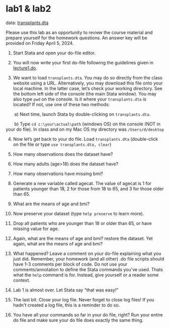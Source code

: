 ﻿# lab1 & lab2 

data: [transplants.dta](https://jhustata.github.io/basic/_downloads/34a8255f06036b44354b3c36c5583d7e/transplants.dta)


Please use this lab as an opportunity to review the course material and prepare yourself for the homework questions. An answer key will be provided on Friday April 5, 2024.

1. Start Stata and open your do-file editor. 

2. You will now write your first do-file following the guidelines given in [lecture1.do](https://raw.githubusercontent.com/jhustata/basic/main/lecture1.do). 

3. We want to load `transplants.dta`. You may do so directly from the class website using a URL. Alternatively, you may download this file onto your local machine. In the latter case, let’s check your working directory. See the bottom left side of the console (the main Stata window). You may also type `pwd` on the console. Is it where your `transplants.dta` is located? If not, use one of these two methods:

&nbsp;&nbsp;&nbsp;&nbsp;&nbsp;&nbsp; a) Next time, launch Stata by double-clicking on `transplants.dta`.

&nbsp;&nbsp;&nbsp;&nbsp;&nbsp;&nbsp; b) Type `cd c:\your\actual\path` (windows OS) on the console (NOT in your do file). In class and on my Mac OS my directory was `/Users/d/desktop`
    
4. Now let’s get back to your do file. Load `transplants.dta` (double-click on the file or type `use transplants.dta, clear`)

5. How many observations does the dataset have? 

6. How many adults (age>18) does the dataset have?

7. How many observations have missing bmi?


8.  Generate a new variable called agecat. The value of agecat is 1 for patients younger than 18, 2 for those from 18 to 65, and 3 for those older than 65.

9. What are the means of age and bmi?


10. Now preserve your dataset (type `help preserve` to learn more).

11. Drop all patients who are younger than 18 or older than 65, or have missing value for age.

12. Again, what are the means of age and bmi? restore the dataset. Yet again, what are the means of age and bmi?

13. What happened? Leave a comment on your do-file explaining what you just did. Remember, your homework (and all other) .do file scripts should have 1-3 comments per block of code. Do not use your comments/annotation to define the Stata commands you've used. Thats what the `help` command is for. Instead, give yourself or a reader some context.

14. Lab 1 is almost over. Let Stata say "that was easy!"

15. The last bit. Close your log file. Never forget to close log files! If you hadn't created a log file, this is a reminder to do so.  

16. You have all your commands so far in your do file, right? Run your entire do file and make sure your do file does exactly the same thing.




